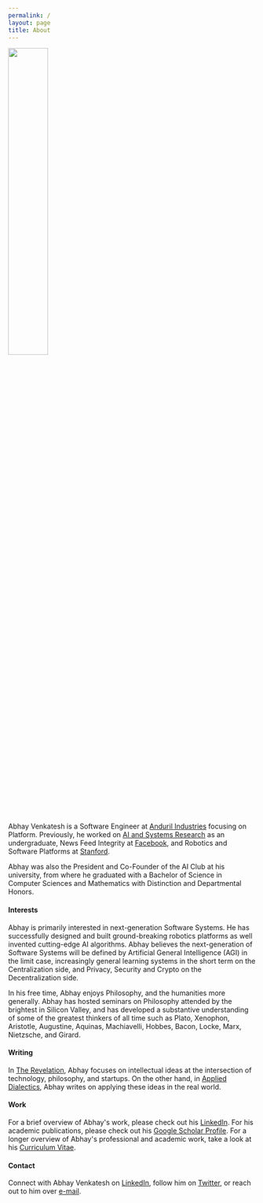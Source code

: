 ```yaml
---
permalink: /
layout: page
title: About
---
```


<img src="{% link /assets/imgs/avatar.png %}" width="40%">

Abhay Venkatesh is a Software Engineer at [Anduril Industries](https://anduril.com/) focusing on Platform.
Previously, he worked on [AI and Systems Research](https://scholar.google.com/citations?user=Inp7zBgAAAAJ&hl=en) as an undergraduate,
News Feed Integrity at [Facebook](https://engineering.fb.com/), and Robotics and Software Platforms at [Stanford](https://www.stanford.edu/). 

Abhay was also the President and Co-Founder of the AI Club at his university, from where he graduated with a Bachelor of Science in Computer Sciences and Mathematics with Distinction and Departmental Honors.

#### Interests

Abhay is primarily interested in next-generation Software Systems. He has successfully designed and built ground-breaking robotics platforms as well invented cutting-edge AI algorithms. Abhay believes the next-generation of Software Systems will be defined by Artificial General Intelligence (AGI) in the limit case, increasingly general learning systems in the short term on the Centralization side, and Privacy, Security and Crypto on the Decentralization side.

In his free time, Abhay enjoys Philosophy, and the humanities more generally. Abhay has hosted seminars on Philosophy attended by the brightest in Silicon Valley, and has developed a substantive understanding of some of the greatest thinkers of all time such as Plato, Xenophon, Aristotle, Augustine, Aquinas, Machiavelli, Hobbes, Bacon, Locke, Marx, Nietzsche, and Girard.

#### Writing

In [The Revelation](https://abhayvenkatesh.substack.com/), Abhay focuses on intellectual ideas at the intersection of technology,
philosophy, and startups. On the other hand, in [Applied Dialectics](https://applieddialectics.substack.com/), Abhay writes on applying these ideas in the real world.

#### Work

For a brief overview of Abhay's work, please check out his [LinkedIn](https://www.linkedin.com/in/abhayvenkatesh/). For his
academic publications, please check out his [Google Scholar Profile](https://scholar.google.com/citations?user=Inp7zBgAAAAJ&hl=en). 
For a longer overview of Abhay's professional and academic work, take a look at his [Curriculum Vitae](./assets/files/Curriculum_Vitae.pdf).

#### Contact

Connect with Abhay Venkatesh on [LinkedIn](https://www.linkedin.com/in/abhayvenkatesh/), follow him on [Twitter](https://twitter.com/AbhayVenkatesh1),
or reach out to him over [e-mail](mailto:abhay.venkatesh@gmail.com).
